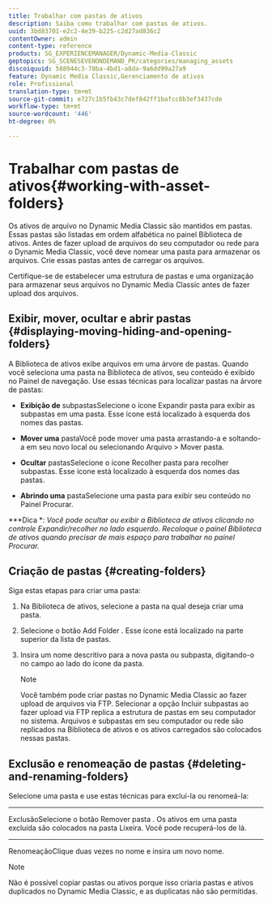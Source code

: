 ```yaml
---
title: Trabalhar com pastas de ativos
description: Saiba como trabalhar com pastas de ativos.
uuid: 3bd83701-e2c2-4e39-b225-c2d27ad836c2
contentOwner: admin
content-type: reference
products: SG_EXPERIENCEMANAGER/Dynamic-Media-Classic
geptopics: SG_SCENESEVENONDEMAND_PK/categories/managing_assets
discoiquuid: 588944c3-78ba-4bd1-a8da-9a6dd99a27a9
feature: Dynamic Media Classic,Gerenciamento de ativos
role: Profissional
translation-type: tm+mt
source-git-commit: e727c1b5fb43c7def842ff1bafcc8b3ef3437cde
workflow-type: tm+mt
source-wordcount: '446'
ht-degree: 0%

---
```



# Trabalhar com pastas de ativos{#working-with-asset-folders}

Os ativos de arquivo no Dynamic Media Classic são mantidos em pastas. Essas pastas são listadas em ordem alfabética no painel Biblioteca de ativos. Antes de fazer upload de arquivos do seu computador ou rede para o Dynamic Media Classic, você deve nomear uma pasta para armazenar os arquivos. Crie essas pastas antes de carregar os arquivos.

Certifique-se de estabelecer uma estrutura de pastas e uma organização para armazenar seus arquivos no Dynamic Media Classic antes de fazer upload dos arquivos.

## Exibir, mover, ocultar e abrir pastas {#displaying-moving-hiding-and-opening-folders}

A Biblioteca de ativos exibe arquivos em uma árvore de pastas. Quando você seleciona uma pasta na Biblioteca de ativos, seu conteúdo é exibido no Painel de navegação. Use essas técnicas para localizar pastas na árvore de pastas:

* **Exibição de**
subpastasSelecione o ícone Expandir pasta para exibir as subpastas em uma pasta. Esse ícone está localizado à esquerda dos nomes das pastas.

* **Mover uma**
pastaVocê pode mover uma pasta arrastando-a e soltando-a em seu novo local ou selecionando Arquivo > Mover pasta.

* **Ocultar**
pastasSelecione o ícone Recolher pasta para recolher subpastas. Esse ícone está localizado à esquerda dos nomes das pastas.

* **Abrindo uma**
pastaSelecione uma pasta para exibir seu conteúdo no Painel Procurar.

***Dica **: Você pode ocultar ou exibir a Biblioteca de ativos clicando no controle Expandir/recolher no lado esquerdo. Recoloque o painel Biblioteca de ativos quando precisar de mais espaço para trabalhar no painel Procurar.*

## Criação de pastas {#creating-folders}

Siga estas etapas para criar uma pasta:

1. Na Biblioteca de ativos, selecione a pasta na qual deseja criar uma pasta.
1. Selecione o botão Add Folder . Esse ícone está localizado na parte superior da lista de pastas.
1. Insira um nome descritivo para a nova pasta ou subpasta, digitando-o no campo ao lado do ícone da pasta.

   >[!NOTE]
   >
   >Você também pode criar pastas no Dynamic Media Classic ao fazer upload de arquivos via FTP. Selecionar a opção Incluir subpastas ao fazer upload via FTP replica a estrutura de pastas em seu computador no sistema. Arquivos e subpastas em seu computador ou rede são replicados na Biblioteca de ativos e os ativos carregados são colocados nessas pastas.

## Exclusão e renomeação de pastas {#deleting-and-renaming-folders}

Selecione uma pasta e use estas técnicas para excluí-la ou renomeá-la:

* ****
ExclusãoSelecione o botão Remover pasta . Os ativos em uma pasta excluída são colocados na pasta Lixeira. Você pode recuperá-los de lá.

* ****
RenomeaçãoClique duas vezes no nome e insira um novo nome.

>[!NOTE]
>
>Não é possível copiar pastas ou ativos porque isso criaria pastas e ativos duplicados no Dynamic Media Classic, e as duplicatas não são permitidas.
